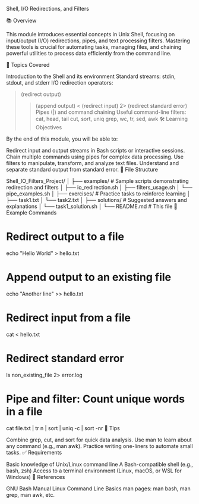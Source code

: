 Shell, I/O Redirections, and Filters

📚 Overview

This module introduces essential concepts in Unix Shell, focusing on input/output (I/O) redirections, pipes, and text processing filters. Mastering these tools is crucial for automating tasks, managing files, and chaining powerful utilities to process data efficiently from the command line.

📘 Topics Covered

Introduction to the Shell and its environment
Standard streams: stdin, stdout, and stderr
I/O redirection operators:
> (redirect output)
>> (append output)
< (redirect input)
2> (redirect standard error)
Pipes (|) and command chaining
Useful command-line filters:
cat, head, tail
cut, sort, uniq
grep, wc, tr, sed, awk
🛠️ Learning Objectives

By the end of this module, you will be able to:

Redirect input and output streams in Bash scripts or interactive sessions.
Chain multiple commands using pipes for complex data processing.
Use filters to manipulate, transform, and analyze text files.
Understand and separate standard output from standard error.
📂 File Structure

Shell_IO_Filters_Project/
│
├── examples/              # Sample scripts demonstrating redirection and filters
│   ├── io_redirection.sh
│   ├── filters_usage.sh
│   └── pipe_examples.sh
│
├── exercises/             # Practice tasks to reinforce learning
│   ├── task1.txt
│   └── task2.txt
│
├── solutions/             # Suggested answers and explanations
│   └── task1_solution.sh
│
└── README.md              # This file
🧪 Example Commands

# Redirect output to a file
echo "Hello World" > hello.txt

# Append output to an existing file
echo "Another line" >> hello.txt

# Redirect input from a file
cat < hello.txt

# Redirect standard error
ls non_existing_file 2> error.log

# Pipe and filter: Count unique words in a file
cat file.txt | tr   n | sort | uniq -c | sort -nr
🧠 Tips

Combine grep, cut, and sort for quick data analysis.
Use man to learn about any command (e.g., man awk).
Practice writing one-liners to automate small tasks.
✅ Requirements

Basic knowledge of Unix/Linux command line
A Bash-compatible shell (e.g., bash, zsh)
Access to a terminal environment (Linux, macOS, or WSL for Windows)
📌 References

GNU Bash Manual
Linux Command Line Basics
man pages: man bash, man grep, man awk, etc.
